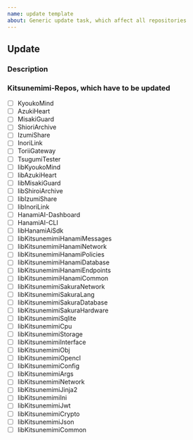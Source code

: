 ```yaml
---
name: update template
about: Generic update task, which affect all repositories
---
```


## Update

### Description

### Kitsunemimi-Repos, which have to be updated

- [ ] KyoukoMind
- [ ] AzukiHeart
- [ ] MisakiGuard
- [ ] ShioriArchive
- [ ] IzumiShare
- [ ] InoriLink
- [ ] ToriiGateway
- [ ] TsugumiTester
- [ ] libKyoukoMind
- [ ] libAzukiHeart
- [ ] libMisakiGuard
- [ ] libShiroiArchive
- [ ] libIzumiShare
- [ ] libInoriLink
- [ ] HanamiAI-Dashboard
- [ ] HanamiAI-CLI
- [ ] libHanamiAiSdk
- [ ] libKitsunemimiHanamiMessages
- [ ] libKitsunemimiHanamiNetwork
- [ ] libKitsunemimiHanamiPolicies
- [ ] libKitsunemimiHanamiDatabase
- [ ] libKitsunemimiHanamiEndpoints
- [ ] libKitsunemimiHanamiCommon
- [ ] libKitsunemimiSakuraNetwork
- [ ] libKitsunemimiSakuraLang
- [ ] libKitsunemimiSakuraDatabase
- [ ] libKitsunemimiSakuraHardware
- [ ] libKitsunemimiSqlite
- [ ] libKitsunemimiCpu
- [ ] libKitsunemimiStorage
- [ ] libKitsunemimiInterface
- [ ] libKitsunemimiObj
- [ ] libKitsunemimiOpencl
- [ ] libKitsunemimiConfig
- [ ] libKitsunemimiArgs
- [ ] libKitsunemimiNetwork
- [ ] libKitsunemimiJinja2
- [ ] libKitsunemimiIni
- [ ] libKitsunemimiJwt
- [ ] libKitsunemimiCrypto
- [ ] libKitsunemimiJson
- [ ] libKitsunemimiCommon
